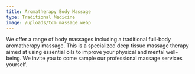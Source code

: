 ```yaml
---
title: Aromatherapy Body Massage
type: Traditional Medicine
image: /uploads/tcm_massage.webp
---
```

We offer a range of body massages including a traditional full-body aromatherapy massage. This is a specialized deep tissue massage therapy aimed at using essential oils to improve your physical and mental well-being. We invite you to come sample our professional massage services yourself.